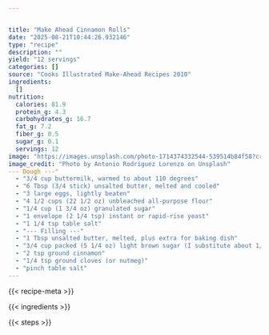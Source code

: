 ```yaml
---


title: "Make Ahead Cinnamon Rolls"
date: "2025-08-21T10:44:26.932146"
type: "recipe"
description: ""
yield: "12 servings"
categories: []
source: "Cooks Illustrated Make-Ahead Recipes 2010"
ingredients:
  []
nutrition:
  calories: 81.9
  protein_g: 4.3
  carbohydrates_g: 16.7
  fat_g: 7.2
  fiber_g: 0.5
  sugar_g: 0.1
  servings: 12
image: "https://images.unsplash.com/photo-1714374332544-539514b84f58?crop=entropy&cs=tinysrgb&fit=max&fm=jpg&ixid=M3w3OTQ5MzV8MHwxfHNlYXJjaHwxfHxtYWtlJTIwYWhlYWQlMjBjaW5uYW1vbiUyMHJvbGxzJTIwZm9vZHxlbnwxfDB8fHwxNzU1Nzk1OTE1fDA&ixlib=rb-4.1.0&q=80&w=1080"
image_credit: "Photo by Antonio Rodríguez Lorenzo on Unsplash"
--- Dough ---"
  - "3/4 cup buttermilk, warmed to about 110 degrees"
  - "6 Tbsp (3/4 stick) unsalted butter, melted and cooled"
  - "3 large eggs, lightly beaten"
  - "4 1/2 cups (22 1/2 oz) unbleached all-purpose flour"
  - "1/4 cup (1 3/4 oz) granulated sugar"
  - "1 envelope (2 1/4 tsp) instant or rapid-rise yeast"
  - "1 1/4 tsp table salt"
  - "--- Filling ---"
  - "1 Tbsp unsalted butter, melted, plus extra for baking dish"
  - "3/4 cup packed (5 1/4 oz) light brown sugar (I substitute about 1/4 cup with granulated sugar)"
  - "2 tsp ground cinnamon"
  - "1/4 tsp ground cloves (or nutmeg)"
  - "pinch table salt"
---
```


{{< recipe-meta >}}

{{< ingredients >}}

{{< steps >}}
